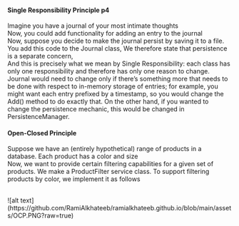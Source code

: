 

#### Single Responsibility Principle p4
Imagine you have a journal of your most intimate thoughts
<br>
Now, you could add functionality for adding an entry to the journal
<br>
Now, suppose you decide to make the journal persist by saving it to a file. You add 
this code to the Journal class, We therefore state that persistence is a separate concern,
<br>
And this is precisely what we mean by Single Responsibility: each class has only one 
responsibility and therefore has only one reason to change. Journal would need to 
change only if there’s something more that needs to be done with respect to in-memory 
storage of entries; for example, you might want each entry prefixed by a timestamp, so 
you would change the Add() method to do exactly that. On the other hand, if you wanted 
to change the persistence mechanic, this would be changed in PersistenceManager.

#### Open-Closed Principle
Suppose we have an (entirely hypothetical) range of products in a database. Each 
product has a color and size
<br>
Now, we want to provide certain filtering capabilities for a given set of products. 
We make a ProductFilter service class. To support filtering products by color, we 
implement it as follows

<br> 
![alt text](https://github.com/RamiAlkhateeb/ramialkhateeb.github.io/blob/main/assets/OCP.PNG?raw=true)